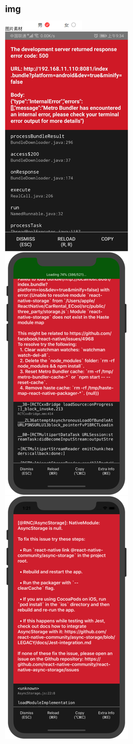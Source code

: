 # img
图片素材
![image](https://github.com/PengT111/img/blob/master/1043475-fd28fc7336fba884.png?raw=true)
<img src="https://raw.githubusercontent.com/PengT111/img/master/Screenshot_20191014_093439_com.lnhuoluolangmallap.jpg" width="400px"/>
<img src="https://raw.githubusercontent.com/PengT111/img/master/QQ20191022-111719.png" width="400px"/>
<img src="https://raw.githubusercontent.com/PengT111/img/master/QQ20191022-132132.png" width="400px"/>
